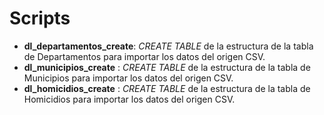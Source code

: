 # Scripts
- **dl_departamentos_create**: _CREATE TABLE_ de la estructura de la tabla de Departamentos para importar los datos del origen CSV.
- **dl_municipios_create**   : _CREATE TABLE_ de la estructura de la tabla de Municipios para importar los datos del origen CSV.
- **dl_homicidios_create**   : _CREATE TABLE_ de la estructura de la tabla de Homicidios para importar los datos del origen CSV.
